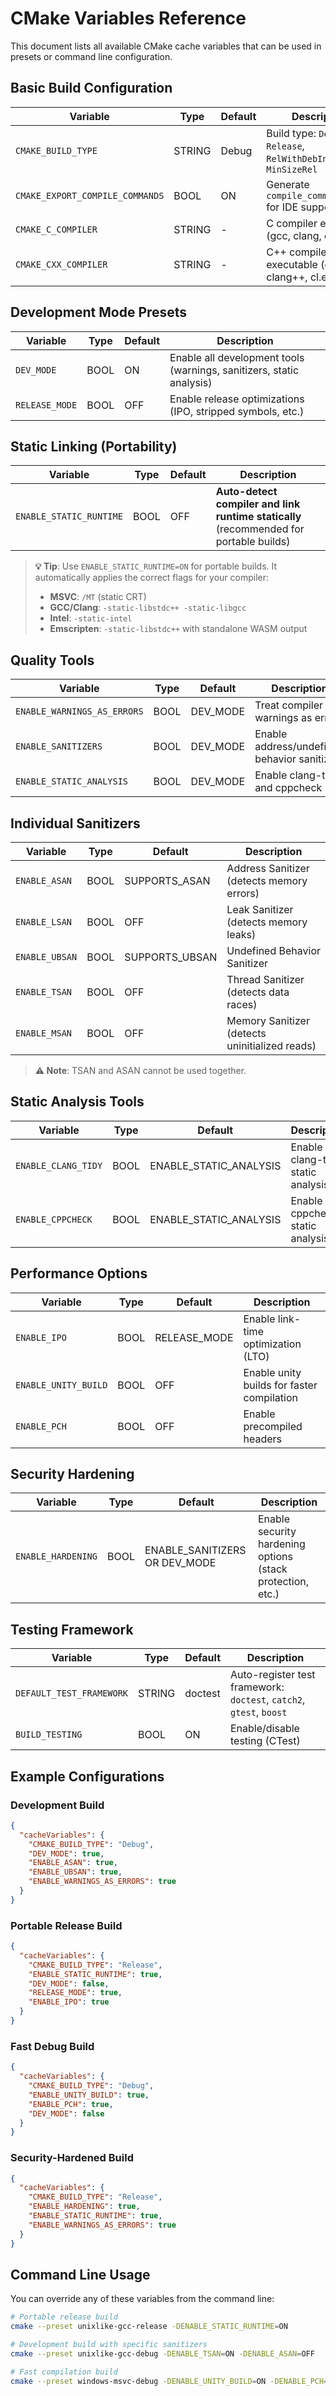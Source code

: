 # CMake Variables Reference

This document lists all available CMake cache variables that can be used in presets or command line configuration.

## Basic Build Configuration

| Variable | Type | Default | Description |
|----------|------|---------|-------------|
| `CMAKE_BUILD_TYPE` | STRING | Debug | Build type: `Debug`, `Release`, `RelWithDebInfo`, `MinSizeRel` |
| `CMAKE_EXPORT_COMPILE_COMMANDS` | BOOL | ON | Generate `compile_commands.json` for IDE support |
| `CMAKE_C_COMPILER` | STRING | - | C compiler executable (gcc, clang, cl.exe) |
| `CMAKE_CXX_COMPILER` | STRING | - | C++ compiler executable (g++, clang++, cl.exe) |

## Development Mode Presets

| Variable | Type | Default | Description |
|----------|------|---------|-------------|
| `DEV_MODE` | BOOL | ON | Enable all development tools (warnings, sanitizers, static analysis) |
| `RELEASE_MODE` | BOOL | OFF | Enable release optimizations (IPO, stripped symbols, etc.) |

## Static Linking (Portability)

| Variable | Type | Default | Description |
|----------|------|---------|-------------|
| `ENABLE_STATIC_RUNTIME` | BOOL | OFF | **Auto-detect compiler and link runtime statically** (recommended for portable builds) |

> **💡 Tip**: Use `ENABLE_STATIC_RUNTIME=ON` for portable builds. It automatically applies the correct flags for your compiler:
> - **MSVC**: `/MT` (static CRT)
> - **GCC/Clang**: `-static-libstdc++ -static-libgcc` 
> - **Intel**: `-static-intel`
> - **Emscripten**: `-static-libstdc++` with standalone WASM output

## Quality Tools

| Variable | Type | Default | Description |
|----------|------|---------|-------------|
| `ENABLE_WARNINGS_AS_ERRORS` | BOOL | DEV_MODE | Treat compiler warnings as errors |
| `ENABLE_SANITIZERS` | BOOL | DEV_MODE | Enable address/undefined behavior sanitizers |
| `ENABLE_STATIC_ANALYSIS` | BOOL | DEV_MODE | Enable clang-tidy and cppcheck |

## Individual Sanitizers

| Variable | Type | Default | Description |
|----------|------|---------|-------------|
| `ENABLE_ASAN` | BOOL | SUPPORTS_ASAN | Address Sanitizer (detects memory errors) |
| `ENABLE_LSAN` | BOOL | OFF | Leak Sanitizer (detects memory leaks) |
| `ENABLE_UBSAN` | BOOL | SUPPORTS_UBSAN | Undefined Behavior Sanitizer |
| `ENABLE_TSAN` | BOOL | OFF | Thread Sanitizer (detects data races) |
| `ENABLE_MSAN` | BOOL | OFF | Memory Sanitizer (detects uninitialized reads) |

> **⚠️ Note**: TSAN and ASAN cannot be used together.

## Static Analysis Tools

| Variable | Type | Default | Description |
|----------|------|---------|-------------|
| `ENABLE_CLANG_TIDY` | BOOL | ENABLE_STATIC_ANALYSIS | Enable clang-tidy static analysis |
| `ENABLE_CPPCHECK` | BOOL | ENABLE_STATIC_ANALYSIS | Enable cppcheck static analysis |

## Performance Options

| Variable | Type | Default | Description |
|----------|------|---------|-------------|
| `ENABLE_IPO` | BOOL | RELEASE_MODE | Enable link-time optimization (LTO) |
| `ENABLE_UNITY_BUILD` | BOOL | OFF | Enable unity builds for faster compilation |
| `ENABLE_PCH` | BOOL | OFF | Enable precompiled headers |

## Security Hardening

| Variable | Type | Default | Description |
|----------|------|---------|-------------|
| `ENABLE_HARDENING` | BOOL | ENABLE_SANITIZERS OR DEV_MODE | Enable security hardening options (stack protection, etc.) |

## Testing Framework

| Variable | Type | Default | Description |
|----------|------|---------|-------------|
| `DEFAULT_TEST_FRAMEWORK` | STRING | doctest | Auto-register test framework: `doctest`, `catch2`, `gtest`, `boost` |
| `BUILD_TESTING` | BOOL | ON | Enable/disable testing (CTest) |

## Example Configurations

### Development Build
```json
{
  "cacheVariables": {
    "CMAKE_BUILD_TYPE": "Debug",
    "DEV_MODE": true,
    "ENABLE_ASAN": true,
    "ENABLE_UBSAN": true,
    "ENABLE_WARNINGS_AS_ERRORS": true
  }
}
```

### Portable Release Build
```json
{
  "cacheVariables": {
    "CMAKE_BUILD_TYPE": "Release",
    "ENABLE_STATIC_RUNTIME": true,
    "DEV_MODE": false,
    "RELEASE_MODE": true,
    "ENABLE_IPO": true
  }
}
```

### Fast Debug Build
```json
{
  "cacheVariables": {
    "CMAKE_BUILD_TYPE": "Debug",
    "ENABLE_UNITY_BUILD": true,
    "ENABLE_PCH": true,
    "DEV_MODE": false
  }
}
```

### Security-Hardened Build
```json
{
  "cacheVariables": {
    "CMAKE_BUILD_TYPE": "Release", 
    "ENABLE_HARDENING": true,
    "ENABLE_STATIC_RUNTIME": true,
    "ENABLE_WARNINGS_AS_ERRORS": true
  }
}
```

## Command Line Usage

You can override any of these variables from the command line:

```bash
# Portable release build
cmake --preset unixlike-gcc-release -DENABLE_STATIC_RUNTIME=ON

# Development build with specific sanitizers
cmake --preset unixlike-gcc-debug -DENABLE_TSAN=ON -DENABLE_ASAN=OFF

# Fast compilation build
cmake --preset windows-msvc-debug -DENABLE_UNITY_BUILD=ON -DENABLE_PCH=ON
```
